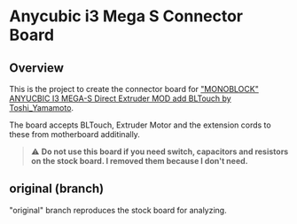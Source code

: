 # Anycubic i3 Mega S Connector Board
## Overview
This is the project to create the connector board for ["MONOBLOCK" ANYUCBIC I3 MEGA-S Direct Extruder MOD add BLTouch by Toshi_Yamamoto](https://www.thingiverse.com/thing:4035830).

The board accepts BLTouch, Extruder Motor and the extension cords to these from motherboard additinally.

> :warning: **Do not use this board if you need switch, capacitors and resistors on the stock board. I removed them because I don't need.**

## original (branch)
"original" branch reproduces the stock board for analyzing.

